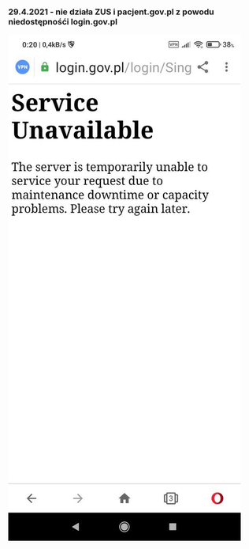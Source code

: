 ### 29.4.2021 - nie działa ZUS i pacjent.gov.pl z powodu niedostępnośći login.gov.pl

![alt text](img/zus-down.jpg)